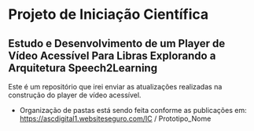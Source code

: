 # Projeto de Iniciação Científica

## Estudo e Desenvolvimento de um Player de Vídeo Acessível Para Libras Explorando a Arquitetura Speech2Learning

Este é um repositório que irei enviar as atualizações realizadas na construção do player de vídeo acessível.

- Organização de pastas está sendo feita conforme as publicações em:
<https://ascdigital1.websiteseguro.com/IC> / Prototipo_Nome

